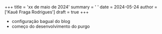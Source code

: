 +++
title = 'xx de maio de 2024'
summary = ' '
date = 2024-05-24
author = ['Kauê Fraga Rodrigues']
draft = true
+++

- configuração bagual do blog
- começo do desenvolvimento do purgo
